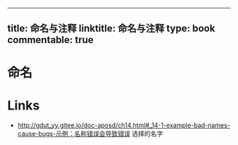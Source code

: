 
---
title: 命名与注释
linktitle: 命名与注释
type: book
commentable: true
---

# 命名

# Links

- http://gdut_yy.gitee.io/doc-aposd/ch14.html#_14-1-example-bad-names-cause-bugs-示例：名称错误会导致错误 选择的名字

    